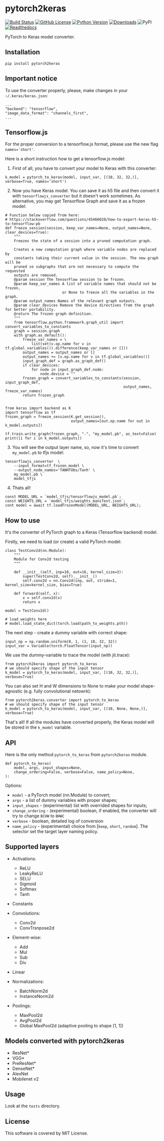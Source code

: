 # pytorch2keras

[![Build Status](https://travis-ci.com/nerox8664/pytorch2keras.svg?branch=master)](https://travis-ci.com/nerox8664/pytorch2keras)
[![GitHub License](https://img.shields.io/badge/License-MIT-blue.svg)](https://opensource.org/licenses/MIT)
[![Python Version](https://img.shields.io/badge/python-2.7%2C3.6-lightgrey.svg)](https://github.com/nerox8664/pytorch2keras)
[![Downloads](https://pepy.tech/badge/pytorch2keras)](https://pepy.tech/project/pytorch2keras)
![PyPI](https://img.shields.io/pypi/v/pytorch2keras.svg)
[![Readthedocs](https://img.shields.io/readthedocs/pytorch2keras.svg)](https://pytorch2keras.readthedocs.io/en/latest/)


PyTorch to Keras model converter.

## Installation

```
pip install pytorch2keras 
```

## Important notice

To use the converter properly, please, make changes in your `~/.keras/keras.json`:


```
...
"backend": "tensorflow",
"image_data_format": "channels_first",
...
```

## Tensorflow.js

For the proper conversion to a tensorflow.js format, please use the new flag `names='short'`.

Here is a short instruction how to get a tensorflow.js model:

1. First of all, you have to convert your model to Keras with this converter:

```
k_model = pytorch_to_keras(model, input_var, [(10, 32, 32,)], verbose=True, names='short')  
```

2. Now you have Keras model. You can save it as h5 file and then convert it with `tensorflowjs_converter` but it doesn't work sometimes. As alternative, you may get Tensorflow Graph and save it as a frozen model:

```
# Function below copied from here:
# https://stackoverflow.com/questions/45466020/how-to-export-keras-h5-to-tensorflow-pb 
def freeze_session(session, keep_var_names=None, output_names=None, clear_devices=True):
    """
    Freezes the state of a session into a pruned computation graph.

    Creates a new computation graph where variable nodes are replaced by
    constants taking their current value in the session. The new graph will be
    pruned so subgraphs that are not necessary to compute the requested
    outputs are removed.
    @param session The TensorFlow session to be frozen.
    @param keep_var_names A list of variable names that should not be frozen,
                          or None to freeze all the variables in the graph.
    @param output_names Names of the relevant graph outputs.
    @param clear_devices Remove the device directives from the graph for better portability.
    @return The frozen graph definition.
    """
    from tensorflow.python.framework.graph_util import convert_variables_to_constants
    graph = session.graph
    with graph.as_default():
        freeze_var_names = \
            list(set(v.op.name for v in tf.global_variables()).difference(keep_var_names or []))
        output_names = output_names or []
        output_names += [v.op.name for v in tf.global_variables()]
        input_graph_def = graph.as_graph_def()
        if clear_devices:
            for node in input_graph_def.node:
                node.device = ""
        frozen_graph = convert_variables_to_constants(session, input_graph_def,
                                                      output_names, freeze_var_names)
        return frozen_graph


from keras import backend as K
import tensorflow as tf
frozen_graph = freeze_session(K.get_session(),
                              output_names=[out.op.name for out in k_model.outputs])

tf.train.write_graph(frozen_graph, ".", "my_model.pb", as_text=False)
print([i for i in k_model.outputs])

```

3. You will see the output layer name, so, now it's time to convert `my_model.pb` to tfjs model:

```
tensorflowjs_converter  \
    --input_format=tf_frozen_model \
    --output_node_names='TANHTObs/Tanh' \
    my_model.pb \
    model_tfjs
```

4. Thats all!

```
const MODEL_URL = `model_tfjs/tensorflowjs_model.pb`;
const WEIGHTS_URL = `model_tfjs/weights_manifest.json`;
cont model = await tf.loadFrozenModel(MODEL_URL, WEIGHTS_URL);
```

## How to use

It's the converter of PyTorch graph to a Keras (Tensorflow backend) model.

Firstly, we need to load (or create) a valid PyTorch model:

```
class TestConv2d(nn.Module):
    """
    Module for Conv2d testing
    """

    def __init__(self, inp=10, out=16, kernel_size=3):
        super(TestConv2d, self).__init__()
        self.conv2d = nn.Conv2d(inp, out, stride=1, kernel_size=kernel_size, bias=True)

    def forward(self, x):
        x = self.conv2d(x)
        return x

model = TestConv2d()

# load weights here
# model.load_state_dict(torch.load(path_to_weights.pth))
```

The next step - create a dummy variable with correct shape:

```
input_np = np.random.uniform(0, 1, (1, 10, 32, 32))
input_var = Variable(torch.FloatTensor(input_np))
```

We use the dummy-variable to trace the model (with jit.trace):

```
from pytorch2keras import pytorch_to_keras
# we should specify shape of the input tensor
k_model = pytorch_to_keras(model, input_var, [(10, 32, 32,)], verbose=True)  
```

You can also set H and W dimensions to None to make your model shape-agnostic (e.g. fully convolutional netowrk):

```
from pytorch2keras.converter import pytorch_to_keras
# we should specify shape of the input tensor
k_model = pytorch_to_keras(model, input_var, [(10, None, None,)], verbose=True)  
```

That's all! If all the modules have converted properly, the Keras model will be stored in the `k_model` variable.


## API

Here is the only method `pytorch_to_keras` from `pytorch2keras` module.

```
def pytorch_to_keras(
    model, args, input_shapes=None,
    change_ordering=False, verbose=False, name_policy=None,
):
```

Options:

* `model` - a PyTorch model (nn.Module) to convert;
* `args` - a list of dummy variables with proper shapes;
* `input_shapes` - (experimental) list with overrided shapes for inputs;
* `change_ordering` - (experimental) boolean, if enabled, the converter will try to change `BCHW` to `BHWC`
* `verbose` - boolean, detailed log of conversion
* `name_policy` - (experimental) choice from [`keep`, `short`, `random`]. The selector set the target layer naming policy.

## Supported layers

* Activations:
    + ReLU
    + LeakyReLU
    + SELU
    + Sigmoid
    + Softmax
    + Tanh

* Constants

* Convolutions:
    + Conv2d
    + ConvTrsnpose2d

* Element-wise:
    + Add
    + Mul
    + Sub
    + Div

* Linear

* Normalizations:
    + BatchNorm2d
    + InstanceNorm2d

* Poolings:
    + MaxPool2d
    + AvgPool2d
    + Global MaxPool2d (adaptive pooling to shape [1, 1])


## Models converted with pytorch2keras

* ResNet*
* VGG*
* PreResNet*
* DenseNet*
* AlexNet
* Mobilenet v2

## Usage
Look at the `tests` directory.

## License
This software is covered by MIT License.
